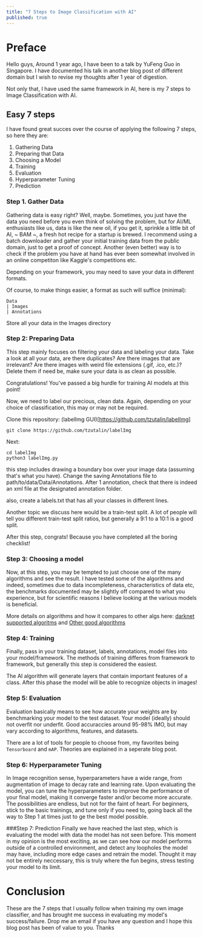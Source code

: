 ```yaml
---
title: "7 Steps to Image Classification with AI"
published: true
---
```


# Preface
Hello guys, Around 1 year ago, I have been to a talk by YuFeng Guo in Singapore. I have documented his talk in another blog post of different domain but I wish to revise my thoughts after 1 year of digestion.

Not only that, I have used the same framework in AI, here is my 7 steps to Image Classification with AI.

## Easy 7 steps
I have found great succes over the course of applying the following 7 steps, so here they are:
1. Gathering Data 
2. Preparing that Data 
3. Choosing a Model 
4. Training 
5. Evaluation 
6. Hyperparameter Tuning 
7. Prediction

### Step 1. Gather Data
Gathering data is easy right? Well, maybe. Sometimes, you just have the data you need before you even think of solving the problem, but for AI/ML enthusiasts like us, data is like the new oil, if you get it, sprinkle a little bit of AI, ~ BAM ~, a fresh hot recipe for a startup is brewed. I recommend using a batch downloader and gather your initial training data from the public domain, just to get a proof of concept. Another (even better) way is to check if the problem you have at hand has ever been somewhat involved in an online competiton like Kaggle's competitions etc.

Depending on your framework, you may need to save your data in different formats. 

Of course, to make things easier, a format as such will suffice (minimal):

```Directory
Data
| Images
| Annotations
```
Store all your data in the Images directory

### Step 2: Preparing Data
This step mainly focuses on filtering your data and labeling your data. Take a look at all your data, are there duplicates? Are there images that are irrelevant? Are there images with weird file extensions (.gif, .ico, etc.)? Delete them if need be, make sure your data is as clean as possible.

Congratulations! You've passed a big hurdle for training AI models at this point!

Now, we need to label our precious, clean data. Again, depending on your choice of classification, this may or may not be required.

Clone this repository: (labelImg GUI)[https://github.com/tzutalin/labelImg]

``` git clone https://github.com/tzutalin/labelImg ```

Next:

```
cd labelImg
python3 labelImg.py
```

this step includes drawing a boundary box over your image data (assuming that's what you have). Change the saving Annotations file to path/to/data/Data/Annotations. After 1 annotation, check that there is indeed an xml file at the designated annotation folder.

also, create a labels.txt that has all your classes in different lines.

Another topic we discuss here would be a train-test split. A lot of people will tell you different train-test split ratios, but generally a 9:1 to a 10:1 is a good split.

After this step, congrats! Because you have completed all the boring checklist!

### Step 3: Choosing a model
Now, at this step, you may be tempted to just choose one of the many algorithms and see the result. I have tested some of the algorithms and indeed, sometimes due to data incompleteness, characteristics of data etc, the benchmarks documented may be slightly off compared to what you experience, but for scientific reasons I believe looking at the various models is beneficial.

More details on algorithms and how it compares to other algs here: [darknet supported algoritms](https://pjreddie.com/darknet/yolo/) and [Other good algorithms](https://medium.com/zylapp/review-of-deep-learning-algorithms-for-image-classification-5fdbca4a05e2)

### Step 4: Training
Finally, pass in your training dataset, labels, annotations, model files into your model/framework. The methods of training differes from framework to framework, but generally this step is considered the easiest.

The AI algorithm will generate layers that contain important features of a class. After this phase the model will be able to recognize objects in images!

### Step 5: Evaluation
Evaluation basically means to see how accurate your weights are by benchmarking your model to the test dataset. Your model (ideally) should not overfit nor underfit. Good accuraccies around 95-98% IMO, but may vary according to algorithms, features, and datasets. 

There are a lot of tools for people to choose from, my favorites being `Tensorboard` and `mAP`. Theories are explained in a seperate blog post.

### Step 6: Hyperparameter Tuning
In Image recognition sense, hyperparameters have a wide range, from augmentation of image to decay rate and learning rate. Upon evaluating the model, you can tune the hyperparameters to improve the performance of your final model, making it converge faster and/or become more accurate. The possibilities are endless, but not for the faint of heart. For beginners, stick to the basic trainings, and tune only if you need to, going back all the way to Step 1 at times just to ge the best model possible.

###Step 7: Prediction
Finally we have reached the last step, which is evaluating the model with data the model has not seen before. This moment in my opinion is the most exciting, as we can see how our model performs outside of a controlled environment, and detect any loopholes the model may have, including more edge cases and retrain the model. Thought it may not be entirely neccessary, this is truly where the fun begins, stress testing your model to its limit.

# Conclusion

These are the 7 steps that I usually follow when training my own image classifier, and has brought me success in evaluating my model's success/failure. Drop me an email if you have any question and I hope this blog post has been of value to you. Thanks